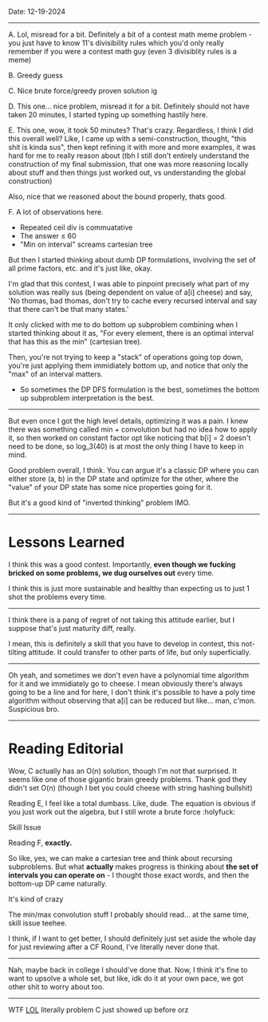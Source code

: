 Date: 12-19-2024

---
A. Lol, misread for a bit. Definitely a bit of a contest math meme problem - you just have to know 11's divisibility rules which you'd only really remember if you were a contest math guy (even 3 divisiblity rules is a meme)

B. Greedy guess

C. Nice brute force/greedy proven solution ig 

D. This one... nice problem, misread it for a bit. Definitely should not have taken 20 minutes, I started typing up something hastily here.

E. This one, wow, it took 50 minutes? That's crazy. Regardless, I think I did this overall well? Like, I came up with a semi-construction, thought, "this shit is kinda sus", then kept refining it with more and more examples, it was hard for me to really reason about (tbh I still don't entirely understand the construction of my final submission, that one was more reasoning locally about stuff and then things just worked out, vs understanding the global construction)

Also, nice that we reasoned about the bound properly, thats good. 

F. A lot of observations here.

- Repeated ceil div is commuatative
- The answer $\leq$ 60
- "Min on interval" screams cartesian tree 

But then I started thinking about dumb DP formulations, involving the set of all prime factors, etc. and it's just like, okay.

I'm glad that this contest, I was able to pinpoint precisely what part of my solution was really sus (being dependent on value of a[i] cheese) and say, 'No thomas, bad thomas, don't try to cache every recursed interval and say that there can't be that many states.' 

It only clicked with me to do bottom up subproblem combining when I started thinking about it as, "For every element, there is an optimal interval that has this as the min" (cartesian tree). 

Then, you're not trying to keep a "stack" of operations going top down, you're just applying them immidiately bottom up, and notice that only the "max" of an interval matters.

- So sometimes the DP DFS formulation is the best, sometimes the bottom up subproblem interpretation is the best. 

---

But even once I got the high level details, optimizing it was a pain. I knew there was something called min + convolution but had no idea how to apply it, so then worked on constant factor opt like noticing that b[i] = 2 doesn't need to be done, so log_3(40) is at most the only thing I have to keep in mind. 

Good problem overall, I think. You can argue it's a classic DP where you can either store (a, b) in the DP state and optimize for the other, where the "value" of your DP state has some nice properties going for it. 

But it's a good kind of "inverted thinking" problem IMO. 

---
# Lessons Learned

I think this was a good contest. Importantly, **even though we fucking bricked on some problems, we dug ourselves out** every time. 

I think this is just more sustainable and healthy than expecting us to just 1 shot the problems every time. 

---

I think there is a pang of regret of not taking this attitude earlier, but I suppose that's just maturity diff, really. 

I mean, this is definitely a skill that you have to develop in contest, this not-tilting attitude. It could transfer to other parts of life, but only superficially. 

---

Oh yeah, and sometimes we don't even have a polynomial time algorithm for it and we immidiately go to cheese. I mean obviously there's always going to be a line and for here, I don't think it's possible to have a poly time algorithm without observing that a[i] can be reduced but like... man, c'mon. Suspicious bro. 

---

# Reading Editorial

Wow, C actually has an O(n) solution, though I'm not that surprised. It seems like one of those gigantic brain greedy problems. Thank god they didn't set O(n) (though I bet you could cheese with string hashing bullshit)

Reading E, I feel like a total dumbass. Like, dude. The equation is obvious if you just work out the algebra, but I still wrote a brute force :holyfuck: 

Skill Issue 

Reading F, **exactly.** 

So like, yes, we can make a cartesian tree and think about recursing subproblems. But what **actually** makes progress is thinking about **the set of intervals you can operate on** - I thought those exact words, and then the bottom-up DP came naturally. 

It's kind of crazy 

The min/max convolution stuff I probably should read... at the same time, skill issue teehee. 

I think, if I want to get better, I should definitely just set aside the whole day for just reviewing after a CF Round, I've literally never done that. 

---

Nah, maybe back in college I should've done that. Now, I think it's fine to want to upsolve a whole set, but like, idk do it at your own pace, we got other shit to worry about too. 

---

WTF  [LOL](https://codeforces.com/blog/entry/137387?#comment-1229227) literally problem C just showed up before orz 